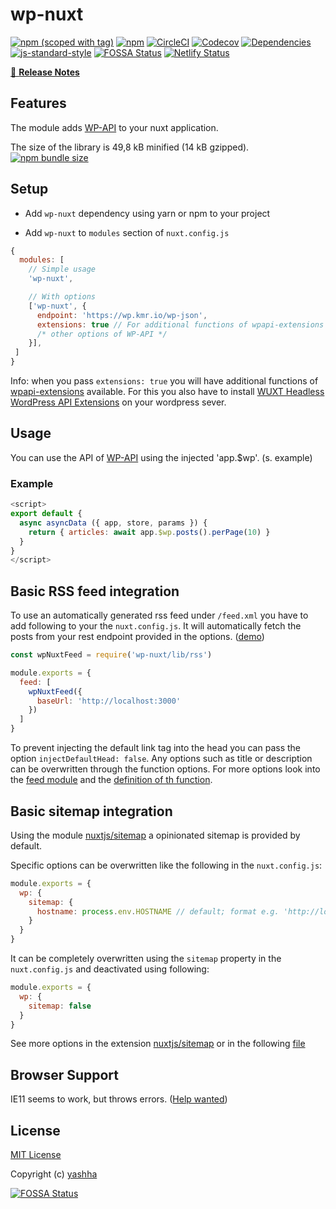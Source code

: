 # wp-nuxt

[![npm (scoped with tag)](https://img.shields.io/npm/v/wp-nuxt.svg?style=flat-square)](https://www.npmjs.com/package/wp-nuxt)
[![npm](https://img.shields.io/npm/dt/wp-nuxt.svg?style=flat-square)](https://www.npmjs.com/package/wp-nuxt)
[![CircleCI](https://img.shields.io/circleci/project/github/yashha/wp-nuxt.svg?style=flat-square)](https://circleci.com/gh/yashha/wp-nuxt)
[![Codecov](https://img.shields.io/codecov/c/github/yashha/wp-nuxt.svg?style=flat-square)](https://codecov.io/gh/yashha/wp-nuxt)
[![Dependencies](https://david-dm.org/yashha/wp-nuxt/status.svg?style=flat-square)](https://david-dm.org/yashha/wp-nuxt)
[![js-standard-style](https://img.shields.io/badge/code_style-standard-brightgreen.svg?style=flat-square)](http://standardjs.com)
[![FOSSA Status](https://app.fossa.io/api/projects/git%2Bgithub.com%2Fyashha%2Fwp-nuxt.svg?type=shield)](https://app.fossa.io/projects/git%2Bgithub.com%2Fyashha%2Fwp-nuxt?ref=badge_shield)
[![Netlify Status](https://api.netlify.com/api/v1/badges/4bb695b5-6b46-4c3f-a866-33aaf727570a/deploy-status)](https://app.netlify.com/sites/wp-nuxt/deploys)

[📖 **Release Notes**](./CHANGELOG.md)

## Features

The module adds [WP-API](https://github.com/WP-API/node-wpapi) to your nuxt application.

The size of the library is 49,8 kB minified (14 kB gzipped). [![npm bundle size](https://img.shields.io/bundlephobia/minzip/wpapi.svg)](https://bundlephobia.com/result?p=wpapi)

## Setup

- Add `wp-nuxt` dependency using yarn or npm to your project

- Add `wp-nuxt` to `modules` section of `nuxt.config.js`

```js
{
  modules: [
    // Simple usage
    'wp-nuxt',

    // With options
    ['wp-nuxt', {
      endpoint: 'https://wp.kmr.io/wp-json',
      extensions: true // For additional functions of wpapi-extensions
      /* other options of WP-API */
    }],
 ]
}
```
Info: when you pass `extensions: true` you will have additional functions of [wpapi-extensions](https://github.com/yashha/wpapi-extensions) available. For this you also have to install [WUXT Headless WordPress API Extensions](https://wordpress.org/plugins/wuxt-headless-wp-api-extensions/) on your wordpress sever.

## Usage

You can use the API of [WP-API](https://github.com/WP-API/node-wpapi) using the injected 'app.$wp'. (s. example)

### Example

```js
<script>
export default {
  async asyncData ({ app, store, params }) {
    return { articles: await app.$wp.posts().perPage(10) }
  }
}
</script>
```

## Basic RSS feed integration

To use an automatically generated rss feed under `/feed.xml` you have to add following to your the `nuxt.config.js`.
It will automatically fetch the posts from your rest endpoint provided in the options. ([demo](https://wp-nuxt.netlify.com/feed.xml))

```js
const wpNuxtFeed = require('wp-nuxt/lib/rss')

module.exports = {
  feed: [
    wpNuxtFeed({
      baseUrl: 'http://localhost:3000'
    })
  ]
}
```
To prevent injecting the default link tag into the head you can pass the option `injectDefaultHead: false`.
Any options such as title or description can be overwritten through the function options. For more options look into the  [feed module](https://github.com/nuxt-community/feed-module) and the [definition of th function](https://github.com/yashha/wp-nuxt/blob/master/lib/rss/index.js).


## Basic sitemap integration
Using the module [nuxtjs/sitemap](https://github.com/nuxt-community/sitemap-module) a opinionated sitemap is provided by default.


Specific options can be overwritten like the following in the `nuxt.config.js`:
```js
module.exports = {
  wp: {
    sitemap: {
      hostname: process.env.HOSTNAME // default; format e.g. 'http://localhost:3000'
    }
  }
}
```

It can be completely overwritten using the `sitemap` property in the `nuxt.config.js` and deactivated using following:
```js
module.exports = {
  wp: {
    sitemap: false
  }
}

```

See more options in the extension [nuxtjs/sitemap](https://github.com/nuxt-community/sitemap-module) or in the following [file](https://github.com/yashha/wp-nuxt/blob/master/lib/module/sitemap.js)

## Browser Support

IE11 seems to work, but throws errors. ([Help wanted](https://github.com/yashha/wp-nuxt/issues/67))

## License

[MIT License](./LICENSE)

Copyright (c) [yashha](https://github.com/yashha)


[![FOSSA Status](https://app.fossa.io/api/projects/git%2Bgithub.com%2Fyashha%2Fwp-nuxt.svg?type=large)](https://app.fossa.io/projects/git%2Bgithub.com%2Fyashha%2Fwp-nuxt?ref=badge_large)
